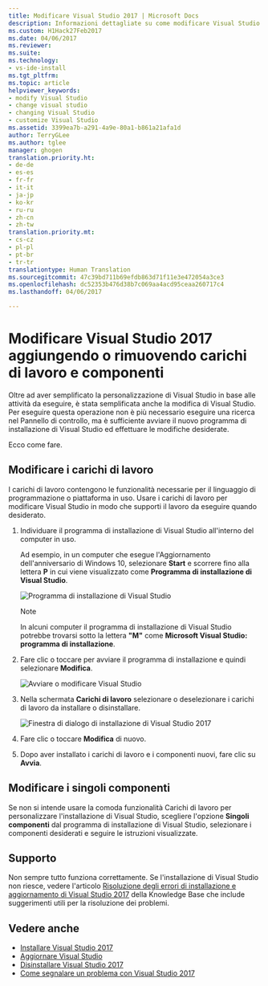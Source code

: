 ```yaml
---
title: Modificare Visual Studio 2017 | Microsoft Docs
description: Informazioni dettagliate su come modificare Visual Studio.
ms.custom: H1Hack27Feb2017
ms.date: 04/06/2017
ms.reviewer: 
ms.suite: 
ms.technology:
- vs-ide-install
ms.tgt_pltfrm: 
ms.topic: article
helpviewer_keywords:
- modify Visual Studio
- change visual studio
- changing Visual Studio
- customize Visual Studio
ms.assetid: 3399ea7b-a291-4a9e-80a1-b861a21afa1d
author: TerryGLee
ms.author: tglee
manager: ghogen
translation.priority.ht:
- de-de
- es-es
- fr-fr
- it-it
- ja-jp
- ko-kr
- ru-ru
- zh-cn
- zh-tw
translation.priority.mt:
- cs-cz
- pl-pl
- pt-br
- tr-tr
translationtype: Human Translation
ms.sourcegitcommit: 47c39bd711b69efdb863d71f11e3e472054a3ce3
ms.openlocfilehash: dc52353b476d38b7c069aa4acd95ceaa260717c4
ms.lasthandoff: 04/06/2017

---
```

# <a name="modify-visual-studio-2017-by-adding-or-removing-workloads-and-components"></a>Modificare Visual Studio 2017 aggiungendo o rimuovendo carichi di lavoro e componenti
Oltre ad aver semplificato la personalizzazione di Visual Studio in base alle attività da eseguire, è stata semplificata anche la modifica di Visual Studio. Per eseguire questa operazione non è più necessario eseguire una ricerca nel Pannello di controllo, ma è sufficiente avviare il nuovo programma di installazione di Visual Studio ed effettuare le modifiche desiderate.  

Ecco come fare.  

## <a name="modify-workloads"></a>Modificare i carichi di lavoro  
 I carichi di lavoro contengono le funzionalità necessarie per il linguaggio di programmazione o piattaforma in uso. Usare i carichi di lavoro per modificare Visual Studio in modo che supporti il lavoro da eseguire quando desiderato.  

1.  Individuare il programma di installazione di Visual Studio all'interno del computer in uso.  

     Ad esempio, in un computer che esegue l'Aggiornamento dell'anniversario di Windows 10, selezionare **Start** e scorrere fino alla lettera **P** in cui viene visualizzato come **Programma di installazione di Visual Studio**.  

     ![Programma di installazione di Visual Studio](media/vs2017-locate-the-visual-studio-installer.PNG "Individuare il programma di installazione di Microsoft Visual Studio")

     >[!NOTE]
     In alcuni computer il programma di installazione di Visual Studio potrebbe trovarsi sotto la lettera **"M"** come **Microsoft Visual Studio: programma di installazione**.

2.  Fare clic o toccare per avviare il programma di installazione e quindi selezionare **Modifica**.  

     ![Avviare o modificare Visual Studio](media/vs2017-modify.PNG "Modificare Visual Studio 2017")  

3.  Nella schermata **Carichi di lavoro** selezionare o deselezionare i carichi di lavoro da installare o disinstallare.  

    ![Finestra di dialogo di installazione di Visual Studio 2017](media/vs2017-modify-workloads.PNG "Scegliere un carico di lavoro in Visual Studio 2017")

4. Fare clic o toccare **Modifica** di nuovo.  

5. Dopo aver installato i carichi di lavoro e i componenti nuovi, fare clic su **Avvia**.

## <a name="modify-individual-components"></a>Modificare i singoli componenti

Se non si intende usare la comoda funzionalità Carichi di lavoro per personalizzare l'installazione di Visual Studio, scegliere l'opzione **Singoli componenti** dal programma di installazione di Visual Studio, selezionare i componenti desiderati e seguire le istruzioni visualizzate.  

## <a name="get-support"></a>Supporto
Non sempre tutto funziona correttamente. Se l'installazione di Visual Studio non riesce, vedere l'articolo [Risoluzione degli errori di installazione e aggiornamento di Visual Studio 2017](https://support.microsoft.com/help/4015967/troubleshooting-visual-studio-2017-installation-and-upgrade-failures) della Knowledge Base che include suggerimenti utili per la risoluzione dei problemi.

## <a name="see-also"></a>Vedere anche  
* [Installare Visual Studio 2017](https://go.microsoft.com/fwlink/?linkid=833223)
* [Aggiornare Visual Studio](update-visual-studio.md)
* [Disinstallare Visual Studio 2017](uninstall-visual-studio.md)
* [Come segnalare un problema con Visual Studio 2017](../ide/how-to-report-a-problem-with-visual-studio-2017.md)

